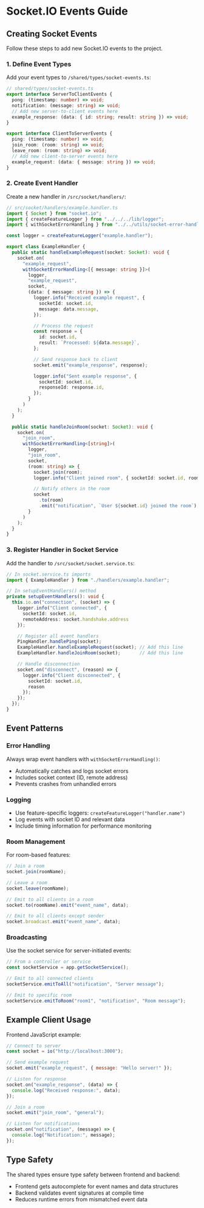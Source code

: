 # Socket.IO Events Guide

## Creating Socket Events

Follow these steps to add new Socket.IO events to the project.

### 1. Define Event Types

Add your event types to `/shared/types/socket-events.ts`:

```typescript
// shared/types/socket-events.ts
export interface ServerToClientEvents {
  pong: (timestamp: number) => void;
  notification: (message: string) => void;
  // Add new server-to-client events here
  example_response: (data: { id: string; result: string }) => void;
}

export interface ClientToServerEvents {
  ping: (timestamp: number) => void;
  join_room: (room: string) => void;
  leave_room: (room: string) => void;
  // Add new client-to-server events here
  example_request: (data: { message: string }) => void;
}
```

### 2. Create Event Handler

Create a new handler in `/src/socket/handlers/`:

```typescript
// src/socket/handlers/example.handler.ts
import { Socket } from "socket.io";
import { createFeatureLogger } from "../../../lib/logger";
import { withSocketErrorHandling } from "../../utils/socket-error-handler.util";

const logger = createFeatureLogger("example.handler");

export class ExampleHandler {
  public static handleExampleRequest(socket: Socket): void {
    socket.on(
      "example_request",
      withSocketErrorHandling<[{ message: string }]>(
        logger,
        "example_request",
        socket,
        (data: { message: string }) => {
          logger.info("Received example request", {
            socketId: socket.id,
            message: data.message,
          });

          // Process the request
          const response = {
            id: socket.id,
            result: `Processed: ${data.message}`,
          };

          // Send response back to client
          socket.emit("example_response", response);

          logger.info("Sent example response", {
            socketId: socket.id,
            responseId: response.id,
          });
        }
      )
    );
  }

  public static handleJoinRoom(socket: Socket): void {
    socket.on(
      "join_room",
      withSocketErrorHandling<[string]>(
        logger,
        "join_room",
        socket,
        (room: string) => {
          socket.join(room);
          logger.info("Client joined room", { socketId: socket.id, room });

          // Notify others in the room
          socket
            .to(room)
            .emit("notification", `User ${socket.id} joined the room`);
        }
      )
    );
  }
}
```

### 3. Register Handler in Socket Service

Add the handler to `/src/socket/socket.service.ts`:

```typescript
// In socket.service.ts imports
import { ExampleHandler } from "./handlers/example.handler";

// In setupEventHandlers() method
private setupEventHandlers(): void {
  this.io.on("connection", (socket) => {
    logger.info("Client connected", {
      socketId: socket.id,
      remoteAddress: socket.handshake.address
    });

    // Register all event handlers
    PingHandler.handlePing(socket);
    ExampleHandler.handleExampleRequest(socket); // Add this line
    ExampleHandler.handleJoinRoom(socket);       // Add this line

    // Handle disconnection
    socket.on("disconnect", (reason) => {
      logger.info("Client disconnected", {
        socketId: socket.id,
        reason
      });
    });
  });
}
```

## Event Patterns

### Error Handling

Always wrap event handlers with `withSocketErrorHandling()`:

- Automatically catches and logs socket errors
- Includes socket context (ID, remote address)
- Prevents crashes from unhandled errors

### Logging

- Use feature-specific loggers: `createFeatureLogger("handler.name")`
- Log events with socket ID and relevant data
- Include timing information for performance monitoring

### Room Management

For room-based features:

```typescript
// Join a room
socket.join(roomName);

// Leave a room
socket.leave(roomName);

// Emit to all clients in a room
socket.to(roomName).emit("event_name", data);

// Emit to all clients except sender
socket.broadcast.emit("event_name", data);
```

### Broadcasting

Use the socket service for server-initiated events:

```typescript
// From a controller or service
const socketService = app.getSocketService();

// Emit to all connected clients
socketService.emitToAll("notification", "Server message");

// Emit to specific room
socketService.emitToRoom("room1", "notification", "Room message");
```

## Example Client Usage

Frontend JavaScript example:

```javascript
// Connect to server
const socket = io("http://localhost:3000");

// Send example request
socket.emit("example_request", { message: "Hello server!" });

// Listen for response
socket.on("example_response", (data) => {
  console.log("Received response:", data);
});

// Join a room
socket.emit("join_room", "general");

// Listen for notifications
socket.on("notification", (message) => {
  console.log("Notification:", message);
});
```

## Type Safety

The shared types ensure type safety between frontend and backend:

- Frontend gets autocomplete for event names and data structures
- Backend validates event signatures at compile time
- Reduces runtime errors from mismatched event data
